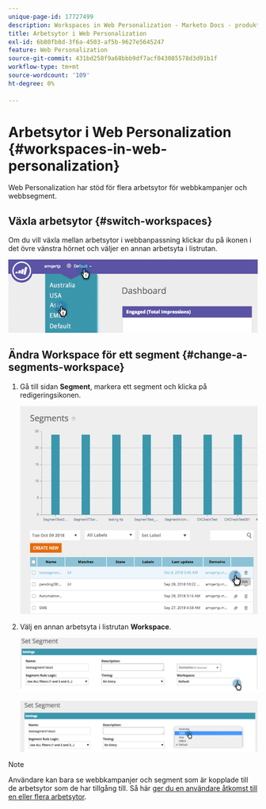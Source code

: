 ```yaml
---
unique-page-id: 17727499
description: Workspaces in Web Personalization - Marketo Docs - produktdokumentation
title: Arbetsytor i Web Personalization
exl-id: 6b80fb8d-3f6a-4503-af5b-9627e5645247
feature: Web Personalization
source-git-commit: 431bd258f9a68bbb9df7acf043085578d3d91b1f
workflow-type: tm+mt
source-wordcount: '109'
ht-degree: 0%

---
```


# Arbetsytor i Web Personalization {#workspaces-in-web-personalization}

Web Personalization har stöd för flera arbetsytor för webbkampanjer och webbsegment.

## Växla arbetsytor {#switch-workspaces}

Om du vill växla mellan arbetsytor i webbanpassning klickar du på ikonen i det övre vänstra hörnet och väljer en annan arbetsyta i listrutan.

![](assets/ss7.png)

## Ändra Workspace för ett segment {#change-a-segments-workspace}

1. Gå till sidan **Segment**, markera ett segment och klicka på redigeringsikonen.

   ![](assets/ss4.png)

1. Välj en annan arbetsyta i listrutan **Workspace**.

   ![](assets/ss6.png)

   ![](assets/ss5.png)

>[!NOTE]
>
>Användare kan bara se webbkampanjer och segment som är kopplade till de arbetsytor som de har tillgång till. Så här [ger du en användare åtkomst till en eller flera arbetsytor](/help/marketo/product-docs/administration/workspaces-and-person-partitions/allow-user-access-to-a-workspace.md).
